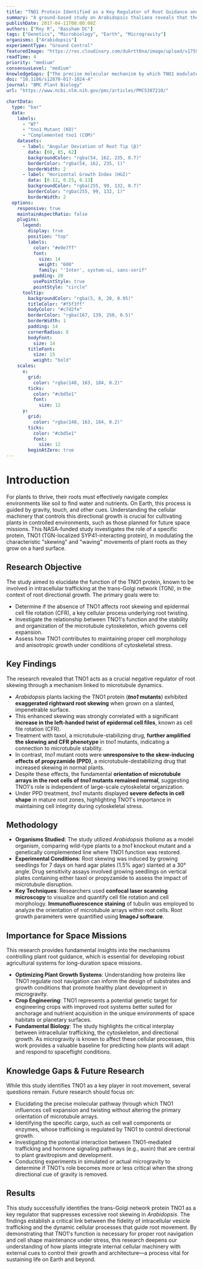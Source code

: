 ```yaml
---
title: "TNO1 Protein Identified as a Key Regulator of Root Guidance and Growth in Arabidopsis"
summary: "A ground-based study on Arabidopsis thaliana reveals that the TNO1 protein, involved in intracellular trafficking, acts as a negative regulator of root skewing. The absence of TNO1 enhances root twisting and directional growth, highlighting a critical link between vesicle transport, cytoskeletal dynamics, and plant navigation, with implications for crop cultivation in space."
publishDate: 2017-04-11T00:00:00Z
authors: ["Roy R", "Bassham DC"]
tags: ["Genetics", "Microbiology", "Earth", "Microgravity"]
organisms: ["Arabidopsis"]
experimentType: "Ground Control"
featuredImage: "https://res.cloudinary.com/dukrtt0na/image/upload/v1759679530/y2xdziytx15wftrectfd.jpg"
readTime: 4
priority: "medium"
consensusLevel: "medium"
knowledgeGaps: ["The precise molecular mechanism by which TNO1 modulates root skewing independent of microtubule array orientation", "TNO1's specific role in trafficking cell wall components like cellulose synthase", "The functional link between TNO1, microtubule-associated proteins, and hormonal pathways like auxin", "How TNO1-mediated trafficking and root architecture respond to altered gravity conditions"]
doi: "10.1186/s12870-017-1024-4"
journal: "BMC Plant Biology"
url: "https://www.ncbi.nlm.nih.gov/pmc/articles/PMC5387210/"

chartData:
  type: "bar"
  data:
    labels:
      - "WT"
      - "tno1 Mutant (KO)"
      - "Complemented tno1 (COM)"
    datasets:
      - label: "Angular Deviation of Root Tip (β)"
        data: [60, 85, 62]
        backgroundColor: "rgba(54, 162, 235, 0.7)"
        borderColor: "rgba(54, 162, 235, 1)"
        borderWidth: 2
      - label: "Horizontal Growth Index (HGI)"
        data: [0.12, 0.25, 0.13]
        backgroundColor: "rgba(255, 99, 132, 0.7)"
        borderColor: "rgba(255, 99, 132, 1)"
        borderWidth: 2
  options:
    responsive: true
    maintainAspectRatio: false
    plugins:
      legend:
        display: true
        position: "top"
        labels:
          color: "#e0e7ff"
          font:
            size: 14
            weight: "600"
            family: "'Inter', system-ui, sans-serif"
          padding: 20
          usePointStyle: true
          pointStyle: "circle"
      tooltip:
        backgroundColor: "rgba(5, 8, 20, 0.95)"
        titleColor: "#f5f3ff"
        bodyColor: "#c7d2fe"
        borderColor: "rgba(167, 139, 250, 0.5)"
        borderWidth: 1
        padding: 14
        cornerRadius: 8
        bodyFont:
          size: 14
        titleFont:
          size: 15
          weight: "bold"
    scales:
      x:
        grid:
          color: "rgba(148, 163, 184, 0.2)"
        ticks:
          color: "#cbd5e1"
          font:
            size: 12
      y:
        grid:
          color: "rgba(148, 163, 184, 0.2)"
        ticks:
          color: "#cbd5e1"
          font:
            size: 12
        beginAtZero: true
---
```


# Introduction
For plants to thrive, their roots must effectively navigate complex environments like soil to find water and nutrients. On Earth, this process is guided by gravity, touch, and other cues. Understanding the cellular machinery that controls this directional growth is crucial for cultivating plants in controlled environments, such as those planned for future space missions. This NASA-funded study investigates the role of a specific protein, TNO1 (TGN-localized SYP41-interacting protein), in modulating the characteristic "skewing" and "waving" movements of plant roots as they grow on a hard surface.

## Research Objective
The study aimed to elucidate the function of the TNO1 protein, known to be involved in intracellular trafficking at the trans-Golgi network (TGN), in the context of root directional growth. The primary goals were to:
*   Determine if the absence of TNO1 affects root skewing and epidermal cell file rotation (CFR), a key cellular process underlying root twisting.
*   Investigate the relationship between TNO1's function and the stability and organization of the microtubule cytoskeleton, which governs cell expansion.
*   Assess how TNO1 contributes to maintaining proper cell morphology and anisotropic growth under conditions of cytoskeletal stress.

## Key Findings
The research revealed that TNO1 acts as a crucial negative regulator of root skewing through a mechanism linked to microtubule dynamics.
*   *Arabidopsis* plants lacking the TNO1 protein (**_tno1_ mutants**) exhibited **exaggerated rightward root skewing** when grown on a slanted, impenetrable surface.
*   This enhanced skewing was strongly correlated with a significant **increase in the left-handed twist of epidermal cell files**, known as cell file rotation (CFR).
*   Treatment with taxol, a microtubule-stabilizing drug, **further amplified the skewing and CFR phenotype** in _tno1_ mutants, indicating a connection to microtubule stability.
*   In contrast, _tno1_ mutant roots were **unresponsive to the skew-inducing effects of propyzamide (PPD)**, a microtubule-destabilizing drug that increased skewing in normal plants.
*   Despite these effects, the fundamental **orientation of microtubule arrays in the root cells of _tno1_ mutants remained normal**, suggesting TNO1's role is independent of large-scale cytoskeletal organization.
*   Under PPD treatment, _tno1_ mutants displayed **severe defects in cell shape** in mature root zones, highlighting TNO1's importance in maintaining cell integrity during cytoskeletal stress.

## Methodology
*   **Organisms Studied**: The study utilized *Arabidopsis thaliana* as a model organism, comparing wild-type plants to a _tno1_ knockout mutant and a genetically complemented line where TNO1 function was restored.
*   **Experimental Conditions**: Root skewing was induced by growing seedlings for 7 days on hard agar plates (1.5% agar) slanted at a 30° angle. Drug sensitivity assays involved growing seedlings on vertical plates containing either taxol or propyzamide to assess the impact of microtubule disruption.
*   **Key Techniques**: Researchers used **confocal laser scanning microscopy** to visualize and quantify cell file rotation and cell morphology. **Immunofluorescence staining** of tubulin was employed to analyze the orientation of microtubule arrays within root cells. Root growth parameters were quantified using **ImageJ software**.

## Importance for Space Missions
This research provides fundamental insights into the mechanisms controlling plant root guidance, which is essential for developing robust agricultural systems for long-duration space missions.
*   **Optimizing Plant Growth Systems**: Understanding how proteins like TNO1 regulate root navigation can inform the design of substrates and growth conditions that promote healthy plant development in microgravity.
*   **Crop Engineering**: TNO1 represents a potential genetic target for engineering crops with improved root systems better suited for anchorage and nutrient acquisition in the unique environments of space habitats or planetary surfaces.
*   **Fundamental Biology**: The study highlights the critical interplay between intracellular trafficking, the cytoskeleton, and directional growth. As microgravity is known to affect these cellular processes, this work provides a valuable baseline for predicting how plants will adapt and respond to spaceflight conditions.

## Knowledge Gaps & Future Research
While this study identifies TNO1 as a key player in root movement, several questions remain. Future research should focus on:
*   Elucidating the precise molecular pathway through which TNO1 influences cell expansion and twisting without altering the primary orientation of microtubule arrays.
*   Identifying the specific cargo, such as cell wall components or enzymes, whose trafficking is regulated by TNO1 to control directional growth.
*   Investigating the potential interaction between TNO1-mediated trafficking and hormone signaling pathways (e.g., auxin) that are central to plant gravitropism and development.
*   Conducting experiments in simulated or actual microgravity to determine if TNO1's role becomes more or less critical when the strong directional cue of gravity is removed.

## Results
This study successfully identifies the trans-Golgi network protein TNO1 as a key regulator that suppresses excessive root skewing in *Arabidopsis*. The findings establish a critical link between the fidelity of intracellular vesicle trafficking and the dynamic cellular processes that guide root movement. By demonstrating that TNO1's function is necessary for proper root navigation and cell shape maintenance under stress, this research deepens our understanding of how plants integrate internal cellular machinery with external cues to control their growth and architecture—a process vital for sustaining life on Earth and beyond.